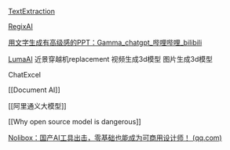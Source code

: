 

[TextExtraction](https://brandfolder.com/workbench/extract-text-from-image)

[RegixAI](https://regex.ai/)

[用文字生成有高级感的PPT：Gamma_chatgpt_哔哩哔哩_bilibili](https://www.bilibili.com/video/BV13o4y187Cn/?buvid=Z04E510301E2317E4258B86E9DE3EE9C4D01&is_story_h5=false&mid=VWzcmGUtEsG3cu5l2eCFlg%3D%3D&p=1&plat_id=116&share_from=ugc&share_medium=iphone&share_plat=ios&share_session_id=9C474027-E8DD-4198-9A8F-E2CC754F0B33&share_source=WEIXIN&share_tag=s_i&timestamp=1681487258&unique_k=hHFwaIx&up_id=503558013&vd_source=51c3e05edfa923bc859a70d024c2d7c9)

[LumaAI](https://youtu.be/coUKTLUX2Gw)
近景穿越机replacement
视频生成3d模型
图片生成3d模型

ChatExcel

[[Document AI]]

[[阿里通义大模型]]

[[Why open source model is dangerous]]

[Nolibox：国产AI工具出击，零基础也能成为可商用设计师！ (qq.com)](https://mp.weixin.qq.com/s/qjL42jfOC9Vi0tIS2DW_iw)
